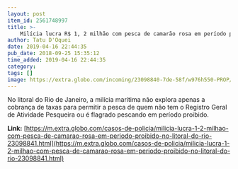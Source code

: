 ```yaml
---
layout: post
item_id: 2561748997
title: >-
    Milícia lucra R$ 1, 2 milhão com pesca de camarão rosa em período proibido no litoral do Rio
author: Tatu D'Oquei
date: 2019-04-16 22:44:35
pub_date: 2018-09-25 15:35:12
time_added: 2019-04-16 22:44:35
category: 
tags: []
image: https://extra.globo.com/incoming/23098840-7de-58f/w976h550-PROP/infochpdpict000079018248.jpg
---
```


No litoral do Rio de Janeiro, a milícia marítima não explora apenas a cobrança de taxas para permitir a pesca de quem não tem o Registro Geral de Atividade Pesqueira ou é flagrado pescando em período proibido.

**Link:** [https://m.extra.globo.com/casos-de-policia/milicia-lucra-1-2-milhao-com-pesca-de-camarao-rosa-em-periodo-proibido-no-litoral-do-rio-23098841.html](https://m.extra.globo.com/casos-de-policia/milicia-lucra-1-2-milhao-com-pesca-de-camarao-rosa-em-periodo-proibido-no-litoral-do-rio-23098841.html)

